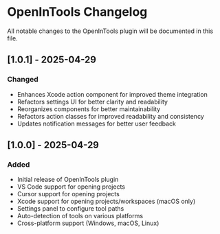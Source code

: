 # OpenInTools Changelog

All notable changes to the OpenInTools plugin will be documented in this file.

## [1.0.1] - 2025-04-29

### Changed
- Enhances Xcode action component for improved theme integration
- Refactors settings UI for better clarity and readability
- Reorganizes components for better maintainability
- Refactors action classes for improved readability and consistency
- Updates notification messages for better user feedback

## [1.0.0] - 2025-04-29

### Added
- Initial release of OpenInTools plugin
- VS Code support for opening projects
- Cursor support for opening projects
- Xcode support for opening projects/workspaces (macOS only)
- Settings panel to configure tool paths
- Auto-detection of tools on various platforms
- Cross-platform support (Windows, macOS, Linux) 